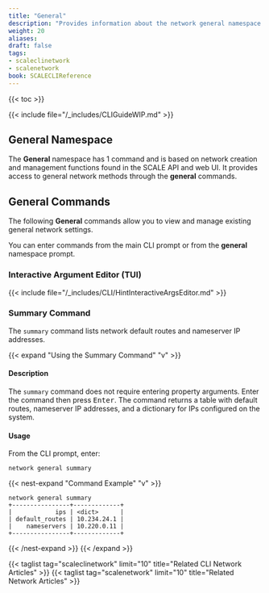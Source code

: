 ```yaml
---
title: "General"
description: "Provides information about the network general namespace in the TrueNAS CLI. Includes command syntax and common commands."
weight: 20
aliases:
draft: false
tags:
- scaleclinetwork
- scalenetwork
book: SCALECLIReference
---
```


{{< toc >}}

{{< include file="/_includes/CLIGuideWIP.md" >}}

## General Namespace
The **General** namespace has 1 command and is based on network creation and management functions found in the SCALE API and web UI.
It provides access to general network methods through the **general** commands.

## General Commands 
The following **General** commands allow you to view and manage existing general network settings.

You can enter commands from the main CLI prompt or from the **general** namespace prompt.

### Interactive Argument Editor (TUI)

{{< include file="/_includes/CLI/HintInteractiveArgsEditor.md" >}}

### Summary Command 
The `summary` command lists network default routes and nameserver IP addresses.

{{< expand "Using the Summary Command" "v" >}}
#### Description
The `summary` command does not require entering property arguments.
Enter the command then press <kbd>Enter</kbd>.
The command returns a table with default routes, nameserver IP addresses, and a dictionary for IPs configured on the system.

#### Usage
From the CLI prompt, enter:

`network general summary`

{{< nest-expand "Command Example" "v" >}}
```
network general summary
+----------------+-------------+
|            ips | <dict>      |
| default_routes | 10.234.24.1 |
|    nameservers | 10.220.0.11 |
+----------------+-------------+
```
{{< /nest-expand >}}
{{< /expand >}}

{{< taglist tag="scaleclinetwork" limit="10" title="Related CLI Network Articles" >}}
{{< taglist tag="scalenetwork" limit="10" title="Related Network Articles" >}}
